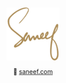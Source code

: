 <div align="center">
  <br>
  <br>
  <br>
  <br>
  <a href="https://saneef.com"><img src="https://github.com/saneef/saneef/raw/master/logo.svg?sanitize=true" width="120" height="120"></a>
  <p>🔗 <a href="https://saneef.com">saneef.com</a></p>
  <br>
  <br>
  <br>
  <br>
</div>
